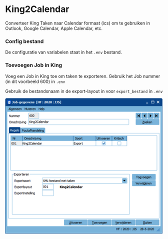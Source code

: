 # King2Calendar

Converteer King Taken naar Calendar formaat (ics) om te gebruiken in Outlook, Google Calendar, Apple Calendar, etc.

### Config bestand
De configuratie van variabelen staat in het `.env` bestand.

### Toevoegen Job in King
Voeg een Job in King toe om taken te exporteren. Gebruik het Job nummer (in dit voorbeeld 600) in `.env`

Gebruik de bestandsnaam in de export-layout in voor `export_bestand` in `.env`

![](./media/king_job.png)